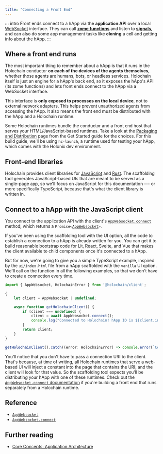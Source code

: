 ```yaml
---
title: "Connecting a Front End"
---
```


::: intro
Front ends connect to a hApp via the **application API** over a local [WebSocket](https://en.wikipedia.org/wiki/WebSocket) interface. They can call [**zome functions**](/build/zome-functions/) and listen to [**signals**](/concepts/9_signals/), and can also do some app management tasks like **cloning**<!--TODO: link --> a cell and getting info about the hApp.
:::

## Where a front end runs

The most important thing to remember about a hApp is that it runs in the Holochain conductor **on each of the devices of the agents themselves**, whether those agents are humans, bots, or headless services. Holochain itself is just an engine for a hApp's back end, so it exposes the hApp's API (its zome functions) and lets front ends connect to the hApp via a WebSocket interface.

This interface is **only exposed to processes on the local device**, not to external network adapters. This helps prevent unauthorized agents from accessing the hApp. It also means the front end must be distributed with the hApp and a Holochain runtime.

Some Holochain runtimes bundle the conductor and a front end host that serves your HTML/JavaScript-based runtimes. Take a look at the [Packaging and Distribution](/get-started/4-packaging-and-distribution/) page from the Get Started guide for the choices. For this build guide, we'll be using `hc-launch`, a runtime used for testing your hApp, which comes with the Holonix dev environment.

## Front-end libraries

Holochain provides client libraries for [JavaScript](https://github.com/holochain/holochain-client-js) and [Rust](https://github.com/holochain/holochain-client-rust). The scaffolding tool generates JavaScript-based UIs that are meant to be served as a single-page app, so we'll focus on JavaScript for this documentation --- or more specifically TypeScript, because that's what the client library is written in.

## Connect to a hApp with the JavaScript client

You connect to the application API with the client's [`AppWebsocket.connect`](https://github.com/holochain/holochain-client-js/blob/main/docs/client.appwebsocket.connect.md) method, which returns a <code>Promise&lt;[AppWebsocket](https://github.com/holochain/holochain-client-js/blob/main/docs/client.appwebsocket.md)&gt;</code>.

If you've been using the scaffolding tool with the UI option, all the code to establish a connection to a hApp is already written for you. You can get it to build reasonable bootstrap code for Lit, React, Svelte, and Vue that makes the client available to child components once it's connected to a hApp.

But for now, we're going to give you a simple TypeScript example, inspired by the `ui/index.html` file from a hApp scaffolded with the `vanilla` UI option. We'll call on the function in all the following examples, so that we don't have to create a connection every time.

```typescript
import { AppWebsocket, HolochainError } from '@holochain/client';

{
    let client = AppWebsocket | undefined;

    async function getHolochainClient() {
        if (client === undefined) {
            client = await AppWebsocket.connect();
            console.log("Connected to Holochain! hApp ID is ${client.installedAppId}");
        }
        return client;
    }
}

getHolochainClient().catch((error: HolochainError) => console.error(`Connection failure, name ${error.name}, message ${error.message}`));
```

You'll notice that you don't have to pass a connection URI to the client. That's because, at time of writing, all Holochain runtimes that serve a web-based UI will inject a constant into the page that contains the URI, and the client will look for that value. So the scaffolding tool expects you'll be distributing your hApp with one of these runtimes. Check out the [`AppWebsocket.connect` documentation](https://github.com/holochain/holochain-client-js/blob/main/docs/client.appwebsocket.connect.md) if you're building a front end that runs separately from a Holochain runtime.

## Reference

* [`AppWebsocket`](https://github.com/holochain/holochain-client-js/blob/main/docs/client.appwebsocket.md)
* [`AppWebsocket.connect`](https://github.com/holochain/holochain-client-js/blob/main/docs/client.appwebsocket.connect.md)

## Further reading

* [Core Concepts: Application Architecture](/concepts/2_application_architecture/)